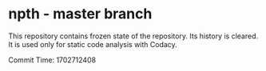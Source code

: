 # npth - master branch

This repository contains frozen state of the repository.
Its history is cleared. It is used only for static code
analysis with Codacy.

Commit Time: 1702712408